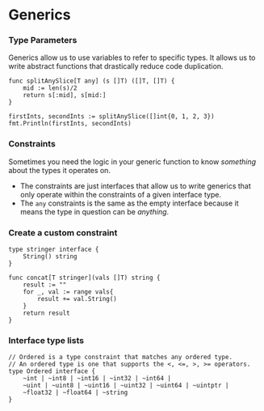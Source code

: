 # Generics

### Type Parameters

Generics allow us to use variables to refer to specific types. It allows us to write abstract functions that drastically reduce code duplication.

```golang
func splitAnySlice[T any] (s []T) ([]T, []T) {
    mid := len(s)/2
    return s[:mid], s[mid:]
}
```

```golang
firstInts, secondInts := splitAnySlice([]int{0, 1, 2, 3})
fmt.Println(firstInts, secondInts)
```

### Constraints

Sometimes you need the logic in your generic function to know *something* about the types it operates on. 
- The constraints are just interfaces that allow us to write generics that only operate within the constraints of a given interface type.
- The `any` constraints is the same as the empty interface because it means the type in question can be *anything*.

### Create a custom constraint
```golang
type stringer interface {
    String() string
}

func concat[T stringer](vals []T) string {
    result := ""
    for _, val := range vals{
        result += val.String()
    }
    return result
}
```

### Interface type lists
```golang
// Ordered is a type constraint that matches any ordered type.
// An ordered type is one that supports the <, <=, >, >= operators.
type Ordered interface {
    ~int | ~int8 | ~int16 | ~int32 | ~int64 |
    ~uint | ~uint8 | ~uint16 | ~uint32 | ~uint64 | ~uintptr |
    ~float32 | ~float64 | ~string 
}
```
